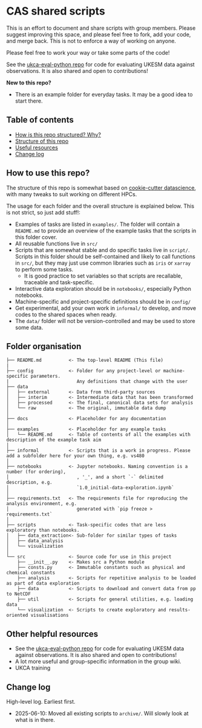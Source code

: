 # CAS shared scripts

This is an effort to document and share scripts with group members. Please suggest improving this space, and please feel free to fork, add your code, and merge back. This is not to enforce a way of working on anyone. 

Please feel free to work your way or take some parts of the code!

See the [ukca-eval-python repo](https://github.com/Centre-for-Atmospheric-Science-Cam-Chem/ukesm-eval-python/) for code for evaluating UKESM data against observations. It is also shared and open to contributions! 


**New to this repo?**
- There is an example folder for everyday tasks. It may be a good idea to start there.


## Table of contents
- [How is this repo structured? Why?](#how-is-this-repo-structured)
- [Structure of this repo](#folder-organization)
- [Useful resources](#other-useful-resources)
- [Change log](#change-log)

## How to use this repo?

The structure of this repo is somewhat based on [cookie-cutter datascience](https://cookiecutter-data-science.drivendata.org/), with many tweaks to suit working on different HPCs.

The usage for each folder and the overall structure is explained below. This is not strict, so just add stuff!:
- Examples of tasks are listed in `examples/`. The folder will contain a `README.md` to provide an overview of the example tasks that the scripts in this folder cover.
- All reusable functions live in `src/`
- Scripts that are somewhat stable and do specific tasks live in `script/`. 
    Scripts in this folder should be self-contained and likely to call functions in `src/`, but they may just use common libraries such as `iris` or `xarray` to perform some tasks.
    - It is good practice to set variables so that scripts are recallable, traceable and task-specific.
- Interactive data exploration should be in `notebooks/`, especially Python notebooks.
- Machine-specific and project-specific definitions should be in `config/`
- Get experimental, add your own work in `informal/` to develop, and move codes to the shared spaces when ready.
- The `data/` folder will not be version-controlled and may be used to store some data.


## Folder organisation

    ├── README.md          <- The top-level README (This file)
    |                            
    ├── config             <- Folder for any project-level or machine-specific parameters. 
    |                         Any definitions that change with the user
    ├── data
    │   ├── external       <- Data from third-party sources
    │   ├── interim        <- Intermediate data that has been transformed
    │   ├── processed      <- The final, canonical data sets for analysis
    │   └── raw            <- The original, immutable data dump
    │
    ├── docs               <- Placeholder for any documentation
    │
    ├── examples           <- Placeholder for any example tasks
    │   └── README.md      <- Table of contents of all the examples with description of the example task aim
    │
    ├── informal           <- Scripts that is a work in progress. Please add a subfolder here for your own thing, e.g. vs480 
    │
    ├── notebooks          <- Jupyter notebooks. Naming convention is a number (for ordering),
    │                         , '_', and a short `-` delimited description, e.g.
    │                         `1.0_initial-data-exploration.ipynb`
    │
    ├── requirements.txt   <- The requirements file for reproducing the analysis environment, e.g.
    │                         generated with `pip freeze > requirements.txt`
    │
    ├── scripts            <- Task-specific codes that are less exploratory than notebooks.
    │   ├── data_extraction<- Sub-folder for similar types of tasks
    │   ├── data_analysis   
    │   └── visualization   
    │
    └── src                <- Source code for use in this project
        ├── __init__.py    <- Makes src a Python module
        ├── consts.py      <- Immutable constants such as physical and chemical constants
        ├── analysis       <- Scripts for repetitive analysis to be loaded as part of data exploration
        ├── data           <- Scripts to download and convert data from pp to NetCDF
        ├── util           <- Scripts for general utilities, e.g. loading data 
        └── visualization  <- Scripts to create exploratory and results-oriented visualisations

## Other helpful resources

- See the [ukca-eval-python repo](https://github.com/Centre-for-Atmospheric-Science-Cam-Chem/ukesm-eval-python/) for code for evaluating UKESM data against observations. It is also shared and open to contributions! 
- A lot more useful and group-specific information in the group wiki.
- UKCA training

## Change log

High-level log. Earliest first.

- 2025-06-10:  Moved all existing scripts to `archive/`. Will slowly look at what is in there.
